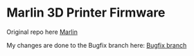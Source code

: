 # Marlin 3D Printer Firmware
Original repo here [Marlin](https://github.com/MarlinFirmware/Marlin)

My changes are done to the Bugfix branch here: [Bugfix branch](https://github.com/LouDnl/Marlin/tree/bugfix-2.0.x)
